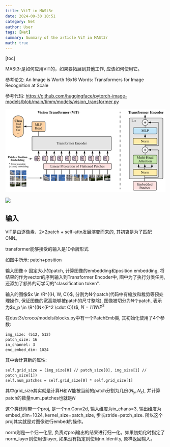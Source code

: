 ```yaml
---
title: VitT in MASt3r
date: 2024-09-30 10:51
category: Net
author: User
tags: [Net]
summary: Summary of the article ViT in MASt3r
math: true
---
```


[toc]

MASt3r是如何应用ViT的，如果要拓展到其他工作, 应该如何使用它。

参考论文: An Image is Worth 16x16 Words: Transformers for Image Recognition at Scale

参考代码: https://github.com/huggingface/pytorch-image-models/blob/main/timm/models/vision_transformer.py

![](/assets/img/2024-09-30-15-37-06.png)

![](/assets/img/vit.gif)

## 输入

ViT是由逐像素、2×2patch + self-attn发展演变而来的, 其初衷是为了匹配CNN。

transformer能够接受的输入是1D令牌形式

如图中所示: patch+position 

输入图像-> 固定大小的patch, 计算图像的embedding和position embedding, 将结果的作为vector的序列输入到Transformer Encoder中, 图中为了执行分类任务, 还添加了额外的可学习的"classification token".

输入的图像$x \in \R^{(H, W, C)}$, 分割为N个patch(代码中有缩放和裁剪等预处理操作, 保证图像的宽高能够被patch的尺寸整除), 图像被切分为$N$个patch, 表示为$x_p \in \R^{(N×(P^2 \cdot C))}$, $N=HW/P^2$

在dust3r/croco/models/blocks.py中有一个PatchEmb类, 其初始化使用了4个参数:
~~~
img_size: (512, 512)
patch_size: 16
in_channel: 3
enc_embed_dim: 1024
~~~

其中会计算新的属性:
~~~
self.grid_size = (img_size[0] // patch_size[0], img_size[1] // patch_size[1])
self.num_patches = self.grid_size[0] * self.grid_size[1]
~~~

其中grid_size其实就是计算H和W能被当前的patch分割为几份$(N_y, N_x)$, 并计算patch的数量num_patches也就是$N$

这个类还附带一个proj, 是一个nn.Conv2d, 输入维度为in_chans=3, 输出维度为embed_dim=1024, kernel_size=patch_size, 步长stride=patch_size. 所以这个proj其实就是对图像进行embed的操作。

norm则是一个归一化层, 负责对proj输出的结果进行归一化。如果初始化时指定了norm_layer则使用该layer, 如果没有指定则使用nn.Identity, 原样返回输入。